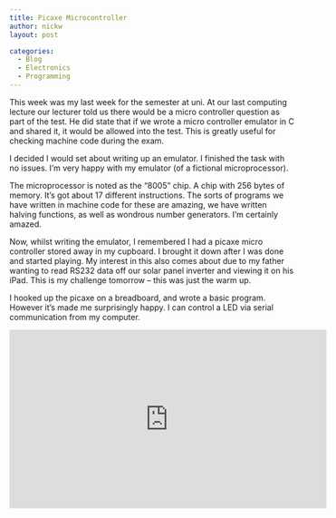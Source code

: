 ```yaml
---
title: Picaxe Microcontroller
author: nickw
layout: post

categories:
  - Blog
  - Electronics
  - Programming
---
```

This week was my last week for the semester at uni. At our last computing lecture our lecturer told us there would be a micro controller question as part of the test. He did state that if we wrote a micro controller emulator in C and shared it, it would be allowed into the test. This is greatly useful for checking machine code during the exam.

I decided I would set about writing up an emulator. I finished the task with no issues. I&#8217;m very happy with my emulator (of a fictional microprocessor).

The microprocessor is noted as the &#8220;8005&#8221; chip. A chip with 256 bytes of memory. It&#8217;s got about 17 different instructions. The sorts of programs we have written in machine code for these are amazing, we have written halving functions, as well as wondrous number generators. I&#8217;m certainly amazed.

Now, whilst writing the emulator, I remembered I had a picaxe micro controller stored away in my cupboard. I brought it down after I was done and started playing. My interest in this also comes about due to my father wanting to read RS232 data off our solar panel inverter and viewing it on his iPad. This is my challenge tomorrow &#8211; this was just the warm up.

I hooked up the picaxe on a breadboard, and wrote a basic program. However it&#8217;s made me surprisingly happy. I can control a LED via serial communication from my computer.

<div class="embed-responsive embed-responsive-16by9">
    <iframe class="embed-responsive-item" width="560" height="315" src="https://www.youtube.com/embed/cXxUfDLlmUI" frameborder="0" allowfullscreen></iframe>
</div>
